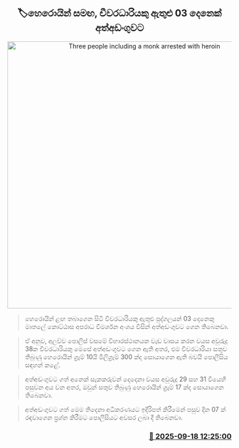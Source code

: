 <p align='center'><b><h2 align='center' title='Three people including a monk arrested with heroin'>🏷හෙරොයින් සමඟ, චීවරධාරියකු ඇතුළු 03 දෙනෙක් අත්අඩංගුවට</h2></b></p>
<p align='center'><img src='https://helakuru.sgp1.cdn.digitaloceanspaces.com/esana/images/lib/arrested2-archived.jpg' width='600' alt='Three people including a monk arrested with heroin'></p>

> හෙරොයින් ළඟ තබාගෙන සිටි චීවරධාරියකු ඇතුළු පුද්ගලයන් 03 දෙනෙකු මාතලේ කොට්ඨාස අපරාධ විමර්ශන අංශය විසින් අත්අඩංගුවට ගෙන තිබෙනවා.

> ඒ අනුව, අලව්ව පොලිස් වසමේ විහාරස්ථානයක වැඩ වාසය කරන වයස අවුරුදු 38ක චීවරධාරියකු මෙසේ අත්අඩංගුවට ගෙන ඇති අතර, එම චීවරධාරියා සතුව තිබුණු හෙරොයින් ග්‍රෑම් 10යි මිලිග්‍රෑම් 300 ක්ද සොයාගෙන ඇති බවයි පොලීසිය සඳහන් කළේ.

> අත්අඩංගුවට ගත් අනෙක් සැකකරුවන් දෙදෙනා වයස අවුරුදු 29 සහ 31 වියෙහි පසුවන අය වන අතර, ඔවුන් සතුව තිබුණු හෙරොයින් ග්‍රෑම් 17 ක්ද සොයාගෙන තිබෙනවා.

> අත්අඩංගුවට ගත් මෙම තිදෙනා අධිකරණයට ඉදිරිපත් කිරීමෙන් පසුව දින 07 ක් රඳවාගෙන ප්‍රශ්න කිරීමට පොලීසියට අවසර ලබා දී තිබෙනවා.



<h3 align='right'><a href='https://www.helakuru.lk/esana/p/113741/'>📅 2025-09-18 12:25:00</a></h3>
